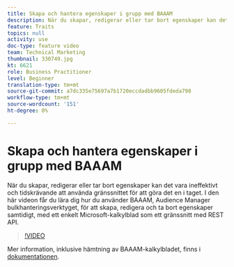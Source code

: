 ```yaml
---
title: Skapa och hantera egenskaper i grupp med BAAAM
description: När du skapar, redigerar eller tar bort egenskaper kan det vara ineffektivt och tidskrävande att använda gränssnittet för att göra det en i taget. I den här videon får du lära dig hur du använder BAAAM, Audience Manager bulkhanteringsverktyget, för att skapa, redigera och ta bort egenskaper samtidigt, med ett enkelt Microsoft-kalkylblad som ett gränssnitt med REST API.
feature: Traits
topics: null
activity: use
doc-type: feature video
team: Technical Marketing
thumbnail: 330749.jpg
kt: 6621
role: Business Practitioner
level: Beginner
translation-type: tm+mt
source-git-commit: a7dc335e75697a7b1720eccdadbb9605fdeda798
workflow-type: tm+mt
source-wordcount: '151'
ht-degree: 0%

---
```



# Skapa och hantera egenskaper i grupp med BAAAM

När du skapar, redigerar eller tar bort egenskaper kan det vara ineffektivt och tidskrävande att använda gränssnittet för att göra det en i taget. I den här videon får du lära dig hur du använder BAAAM, Audience Manager bulkhanteringsverktyget, för att skapa, redigera och ta bort egenskaper samtidigt, med ett enkelt Microsoft-kalkylblad som ett gränssnitt med REST API.

>[!VIDEO](https://video.tv.adobe.com/v/330749/?quality=12&learn=on)

Mer information, inklusive hämtning av BAAAM-kalkylbladet, finns i [dokumentationen](https://experienceleague.adobe.com/docs/audience-manager/user-guide/reference/bulk-management-tools/bulk-management-intro.html?lang=en#reference).
